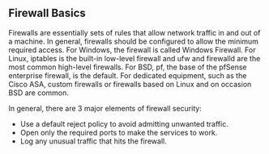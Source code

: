 ## Firewall Basics

Firewalls are essentially sets of rules that allow network traffic in and out of a machine. In general, firewalls should be configured to allow the minimum required access. For Windows, the firewall is called Windows Firewall. For Linux, iptables is the built-in low-level firewall and ufw and firewalld are the most common high-level firewalls. For BSD, pf, the base of the pfSense enterprise firewall, is the default. For dedicated equipment, such as the Cisco ASA, custom firewalls or firewalls based on Linux and on occasion BSD are common.

In general, there are 3 major elements of firewall security:

* Use a default reject policy to avoid admitting unwanted traffic.
* Open only the required ports to make the services to work.
* Log any unusual traffic that hits the firewall.
